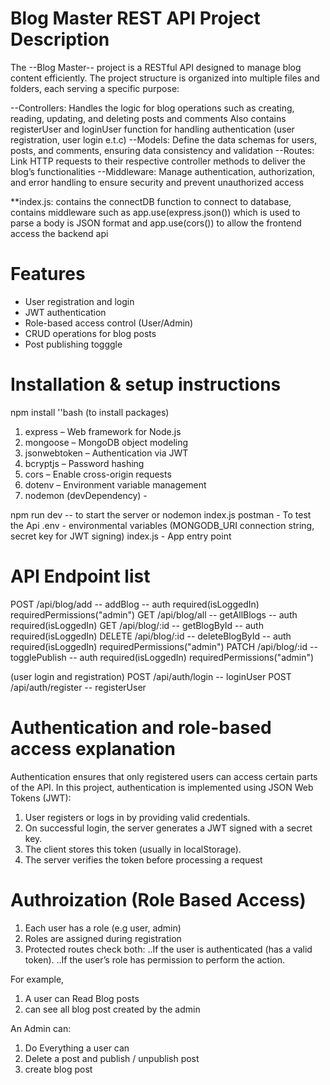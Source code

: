 # Blog Master REST API Project Description

The --Blog Master-- project is a RESTful API designed to manage blog content efficiently. The project structure is organized into multiple files and folders, each serving a specific purpose:

--Controllers: Handles the logic for blog operations such as creating, reading, updating, and deleting posts and comments Also contains registerUser and loginUser function for handling authentication (user registration, user login e.t.c)
--Models: Define the data schemas for users, posts, and comments, ensuring data consistency and validation
--Routes: Link HTTP requests to their respective controller methods to deliver the blog’s functionalities
--Middleware: Manage authentication, authorization, and error handling to ensure security and prevent unauthorized access

\*\*index.js: contains the connectDB function to connect to database, contains middleware such as app.use(express.json()) which is used to parse a body is JSON format and app.use(cors()) to allow the frontend access the backend api

# Features
- User registration and login
- JWT authentication
- Role-based access control (User/Admin)
- CRUD operations for blog posts
- Post publishing togggle

# Installation & setup instructions

npm install ''bash (to install packages)

1. express – Web framework for Node.js
2. mongoose – MongoDB object modeling
3. jsonwebtoken – Authentication via JWT
4. bcryptjs – Password hashing
5. cors – Enable cross-origin requests
6. dotenv – Environment variable management
7. nodemon (devDependency) -

npm run dev -- to start the server or nodemon index.js
postman - To test the Api
.env - environmental variables (MONGODB_URI connection string, secret key for JWT signing)
index.js - App entry point

# API Endpoint list

POST /api/blog/add -- addBlog -- auth required(isLoggedIn) requiredPermissions("admin")
GET /api/blog/all -- getAllBlogs -- auth required(isLoggedIn)
GET /api/blog/:id -- getBlogById -- auth required(isLoggedIn)
DELETE /api/blog/:id -- deleteBlogById -- auth required(isLoggedIn) requiredPermissions("admin")
PATCH /api/blog/:id -- togglePublish -- auth required(isLoggedIn) requiredPermissions("admin")

(user login and registration)
POST /api/auth/login -- loginUser
POST /api/auth/register -- registerUser

# Authentication and role-based access explanation

Authentication ensures that only registered users can access certain parts of the API.
In this project, authentication is implemented using JSON Web Tokens (JWT):

1. User registers or logs in by providing valid credentials.
2. On successful login, the server generates a JWT signed with a secret key.
3. The client stores this token (usually in localStorage).
4. The server verifies the token before processing a request

# Authroization (Role Based Access)

1. Each user has a role (e.g user, admin)
2. Roles are assigned during registration
3. Protected routes check both:
   ..If the user is authenticated (has a valid token).
   ..If the user’s role has permission to perform the action.

For example,

1. A user can Read Blog posts
2. can see all blog post created by the admin

An Admin can:

1. Do Everything a user can
2. Delete a post and publish / unpublish post
3. create blog post
